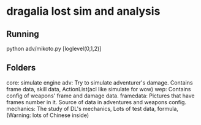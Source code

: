 # dragalia lost sim and analysis


## Running
python adv/mikoto.py [loglevel(0,1,2)]

## Folders
core: simulate engine
adv: Try to simulate adventurer's damage. Contains frame data, skill data, ActionList(acl like simulate for wow)
wep: Contains config of weapons' frame and damage data.
framedata: Pictures that have frames number in it. Source of data in adventures and weapons config.
mechanics: The study of DL's mechanics, Lots of test data, formula,  (Warning: lots of Chinese inside)

